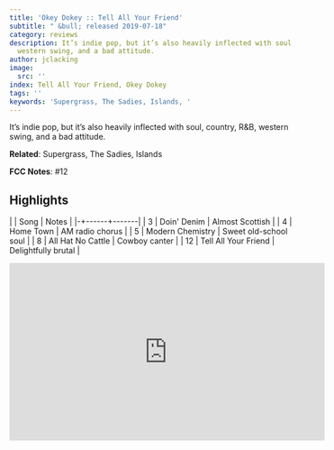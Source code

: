 ```yaml
---
title: 'Okey Dokey :: Tell All Your Friend'
subtitle: " &bull; released 2019-07-18"
category: reviews
description: It’s indie pop, but it’s also heavily inflected with soul, country, R&B,
  western swing, and a bad attitude.
author: jclacking
image:
  src: ''
index: Tell All Your Friend, Okey Dokey
tags: ''
keywords: 'Supergrass, The Sadies, Islands, '
---
```

It’s indie pop, but it’s also heavily inflected with soul, country, R&B, western swing, and a bad attitude.<!--more-->

**Related**: Supergrass, The Sadies, Islands

**FCC Notes**: #12

## Highlights

| | Song | Notes |
|-+------+-------|
| 3 | Doin' Denim | Almost Scottish |
| 4 | Home Town | AM radio chorus |
| 5 | Modern Chemistry | Sweet old-school soul |
| 8 | All Hat No Cattle | Cowboy canter |
| 12 | Tell All Your Friend | Delightfully brutal |

<div class="tlo-detail-video"><iframe width="560" height="315" src="https://www.youtube.com/embed/X9GBHwUodeo" frameborder="0" allow="autoplay; encrypted-media" allowfullscreen></iframe></div>

